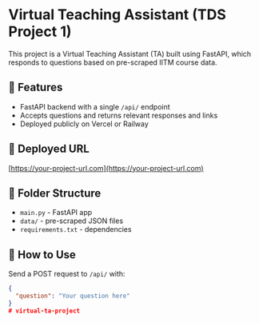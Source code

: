 # Virtual Teaching Assistant (TDS Project 1)

This project is a Virtual Teaching Assistant (TA) built using FastAPI, which responds to questions based on pre-scraped IITM course data.

## 🚀 Features
- FastAPI backend with a single `/api/` endpoint
- Accepts questions and returns relevant responses and links
- Deployed publicly on Vercel or Railway

## 🔗 Deployed URL
[https://your-project-url.com](https://your-project-url.com)

## 📂 Folder Structure
- `main.py` - FastAPI app
- `data/` - pre-scraped JSON files
- `requirements.txt` - dependencies

## 📌 How to Use
Send a POST request to `/api/` with:
```json
{
  "question": "Your question here"
}
# virtual-ta-project
